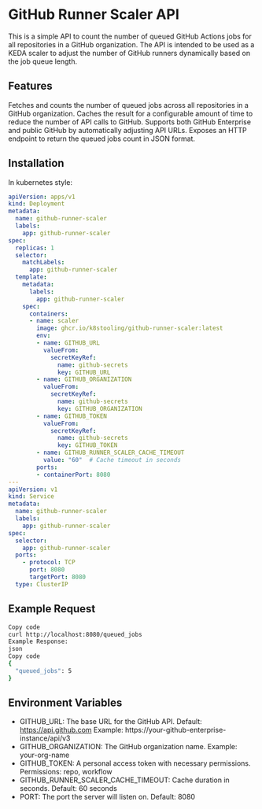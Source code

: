 # GitHub Runner Scaler API

This is a simple API to count the number of queued GitHub Actions jobs for all repositories in a GitHub organization. The API is intended to be used as a KEDA scaler to adjust the number of GitHub runners dynamically based on the job queue length.

## Features
Fetches and counts the number of queued jobs across all repositories in a GitHub organization.
Caches the result for a configurable amount of time to reduce the number of API calls to GitHub.
Supports both GitHub Enterprise and public GitHub by automatically adjusting API URLs.
Exposes an HTTP endpoint to return the queued jobs count in JSON format.

## Installation

In kubernetes style:

```yaml
apiVersion: apps/v1
kind: Deployment
metadata:
  name: github-runner-scaler
  labels:
    app: github-runner-scaler
spec:
  replicas: 1
  selector:
    matchLabels:
      app: github-runner-scaler
  template:
    metadata:
      labels:
        app: github-runner-scaler
    spec:
      containers:
      - name: scaler
        image: ghcr.io/k8stooling/github-runner-scaler:latest
        env:
        - name: GITHUB_URL
          valueFrom:
            secretKeyRef:
              name: github-secrets
              key: GITHUB_URL
        - name: GITHUB_ORGANIZATION
          valueFrom:
            secretKeyRef:
              name: github-secrets
              key: GITHUB_ORGANIZATION
        - name: GITHUB_TOKEN
          valueFrom:
            secretKeyRef:
              name: github-secrets
              key: GITHUB_TOKEN
        - name: GITHUB_RUNNER_SCALER_CACHE_TIMEOUT
          value: "60"  # Cache timeout in seconds
        ports:
        - containerPort: 8080
---
apiVersion: v1
kind: Service
metadata:
  name: github-runner-scaler
  labels:
    app: github-runner-scaler
spec:
  selector:
    app: github-runner-scaler
  ports:
    - protocol: TCP
      port: 8080
      targetPort: 8080
  type: ClusterIP
```

## Example Request
```bash
Copy code
curl http://localhost:8080/queued_jobs
Example Response:
json
Copy code
{
  "queued_jobs": 5
}
```

## Environment Variables

- GITHUB_URL: The base URL for the GitHub API.
  Default: https://api.github.com
  Example: https://your-github-enterprise-instance/api/v3
- GITHUB_ORGANIZATION: The GitHub organization name.
  Example: your-org-name
- GITHUB_TOKEN: A personal access token with necessary permissions.
  Permissions: repo, workflow
- GITHUB_RUNNER_SCALER_CACHE_TIMEOUT: Cache duration in seconds.
  Default: 60 seconds
- PORT: The port the server will listen on.
  Default: 8080
